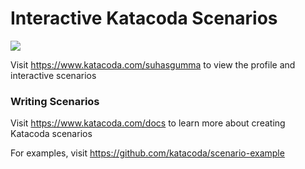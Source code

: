 # Interactive Katacoda Scenarios

[![](http://shields.katacoda.com/katacoda/suhasgumma/count.svg)](https://www.katacoda.com/suhasgumma "Get your profile on Katacoda.com")

Visit https://www.katacoda.com/suhasgumma to view the profile and interactive scenarios

### Writing Scenarios
Visit https://www.katacoda.com/docs to learn more about creating Katacoda scenarios

For examples, visit https://github.com/katacoda/scenario-example
